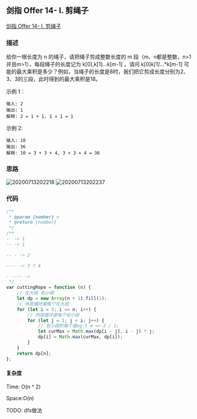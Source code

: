 ## 剑指 Offer 14- I. 剪绳子

[剑指 Offer 14- I. 剪绳子](https://leetcode-cn.com/problems/jian-sheng-zi-lcof/)

### 描述

给你一根长度为 n 的绳子，请把绳子剪成整数长度的 m 段（m、n都是整数，n>1并且m>1），每段绳子的长度记为 k[0],k[1]...k[m-1] 。请问 k[0]*k[1]*...*k[m-1] 可能的最大乘积是多少？例如，当绳子的长度是8时，我们把它剪成长度分别为2、3、3的三段，此时得到的最大乘积是18。

示例 1：

```
输入: 2
输出: 1
解释: 2 = 1 + 1, 1 × 1 = 1
```

示例 2:

```
输入: 10
输出: 36
解释: 10 = 3 + 3 + 4, 3 × 3 × 4 = 36
```

### 思路

![20200713202218]( https://supyyy-1259673491.cos.ap-beijing.myqcloud.com/2020/pictures20200713202218.png)
![20200713202237]( https://supyyy-1259673491.cos.ap-beijing.myqcloud.com/2020/pictures20200713202237.png)


### 代码

```js
/**
 * @param {number} n
 * @return {number}
 */
/**
-  -> 1
-- -> 1

-- - -> 2

---- -> 3 ? 4 

- ---- ->  
 */
var cuttingRope = function (n) {
	// 左大段 右小段 
	let dp = new Array(n + 1).fill(1);
	// 外层循环是每个左大段
	for (let i = 3; i <= n; i++) {
		// 内层循环是每个右小段
		for (let j = 1; j < i; j++) {
			// 右小段的每个值eg:3 m => 2 / 1;
			let curMax = Math.max(dp[i - j], i - j) * j;
			dp[i] = Math.max(curMax, dp[i]);
		}
	}
	return dp[n];
};
```

#### 复杂度

Time: O(n ^ 2)

Space:O(n)

TODO: dfs做法

